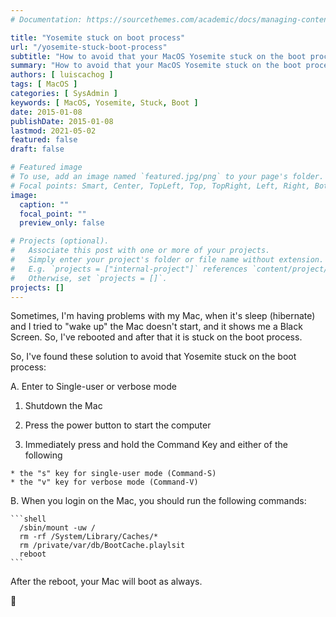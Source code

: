 ```yaml
---
# Documentation: https://sourcethemes.com/academic/docs/managing-content/

title: "Yosemite stuck on boot process"
url: "/yosemite-stuck-boot-process"
subtitle: "How to avoid that your MacOS Yosemite stuck on the boot process"
summary: "How to avoid that your MacOS Yosemite stuck on the boot process"
authors: [ luiscachog ]
tags: [ MacOS ]
categories: [ SysAdmin ]
keywords: [ MacOS, Yosemite, Stuck, Boot ]
date: 2015-01-08
publishDate: 2015-01-08
lastmod: 2021-05-02
featured: false
draft: false

# Featured image
# To use, add an image named `featured.jpg/png` to your page's folder.
# Focal points: Smart, Center, TopLeft, Top, TopRight, Left, Right, BottomLeft, Bottom, BottomRight.
image:
  caption: ""
  focal_point: ""
  preview_only: false

# Projects (optional).
#   Associate this post with one or more of your projects.
#   Simply enter your project's folder or file name without extension.
#   E.g. `projects = ["internal-project"]` references `content/project/deep-learning/index.md`.
#   Otherwise, set `projects = []`.
projects: []
---
```


Sometimes, I'm having problems with my Mac, when it's sleep (hibernate) and I tried to "wake up" the Mac doesn't start, and it shows me a Black Screen.
So, I've rebooted and after that it is stuck on the boot process.

So, I've found these solution to avoid that Yosemite stuck on the boot process:

A. Enter to Single-user or verbose mode

  1. Shutdown the Mac

  1. Press the power button to start the computer

  1. Immediately press and hold the Command Key and either of the following

    * the "s" key for single-user mode (Command-S)
    * the "v" key for verbose mode (Command-V)

B. When you login on the Mac, you should run the following commands:

    ```shell
      /sbin/mount -uw /
      rm -rf /System/Library/Caches/*
      rm /private/var/db/BootCache.playlsit
      reboot
    ```

After the reboot, your Mac will boot as always.

🙂
